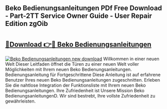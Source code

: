 ## Beko Bedienungsanleitungen PDf Free Download - Part-2TT Service Owner Guide - User Repair Edition zgOib

# <h2><a href="http://df5r4sh.blite.top/?on=Beko+Bedienungsanleitungen">🔗Download 👉🔴 Beko Bedienungsanleitungen</a></h2>

[![Beko Bedienungsanleitungen new download](https://i.imgur.com/lujVjoI.png)](http://df5r4sh.blite.top/?on=Beko+Bedienungsanleitungen)
Willkommen in einer neuen Welt Dieser Leitfaden öffnet die Türen zu einer neuen Welt voller Möglichkeiten mit Ihrem neuen Beko Bedienungsanleitungen. Bedienungsanleitung für Fortgeschrittene Diese Anleitung ist auf erfahrene Benutzer Ihres neuen Beko Bedienungsanleitungen zugeschnitten. Erleben Sie die nahtlose Integration der Funktionsliste mit Ihrem neuen Beko Bedienungsanleitungen. Ihre Zufriedenheit ist Unsere Mission Beko BedienungsanleitungenD. Wir sind bestrebt, Ihre vollste Zufriedenheit zu gewährleisten.
